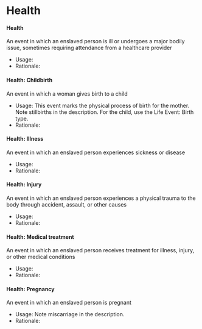 # Health

#### Health

An event in which an enslaved person is ill or undergoes a major bodily issue, sometimes requiring attendance from a healthcare provider

* Usage:
* Rationale:

#### Health: Childbirth

An event in which a woman gives birth to a child

* Usage: This event marks the physical process of birth for the mother. Note stillbirths in the description. For the child, use the Life Event: Birth type.
* Rationale:&#x20;

#### Health: Illness

An event in which an enslaved person experiences sickness or disease

* Usage:
* Rationale:

#### Health: Injury

An event in which an enslaved person experiences a physical trauma to the body through accident, assault, or other causes

* Usage:
* Rationale:

#### Health: Medical treatment

An event in which an enslaved person receives treatment for illness, injury, or other medical conditions

* Usage:
* Rationale:

#### Health: Pregnancy

An event in which an enslaved person is pregnant

* Usage: Note miscarriage in the description.
* Rationale:

